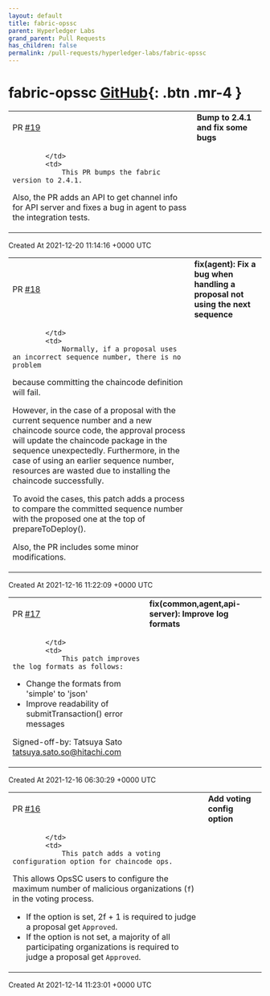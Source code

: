 ```yaml
---
layout: default
title: fabric-opssc
parent: Hyperledger Labs
grand_parent: Pull Requests
has_children: false
permalink: /pull-requests/hyperledger-labs/fabric-opssc
---
```


# fabric-opssc <span class="fs-3 right-align">[GitHub](https://github.com/hyperledger-labs/fabric-opssc){: .btn .mr-4 }</span>


<div>
    <table>
        <tr>
            <td>
                PR <a href="https://github.com/hyperledger-labs/fabric-opssc/pull/19" class=".btn">#19</a>
            </td>
            <td>
                <b>
                    Bump to 2.4.1 and fix some bugs
                </b>
            </td>
        </tr>
        <tr>
            <td>
                
            </td>
            <td>
                This PR bumps the fabric version to 2.4.1.
Also, the PR adds an API to get channel info for API server and fixes a bug in agent to pass the integration tests.
            </td>
        </tr>
    </table>
    <div class="right-align">
        Created At 2021-12-20 11:14:16 +0000 UTC
    </div>
</div>

<div>
    <table>
        <tr>
            <td>
                PR <a href="https://github.com/hyperledger-labs/fabric-opssc/pull/18" class=".btn">#18</a>
            </td>
            <td>
                <b>
                    fix(agent): Fix a bug when handling a proposal not using the next sequence
                </b>
            </td>
        </tr>
        <tr>
            <td>
                
            </td>
            <td>
                Normally, if a proposal uses an incorrect sequence number, there is no problem
because committing the chaincode definition will fail.

However, in the case of a proposal with the current sequence number and a new
chaincode source code, the approval process will update the chaincode package
in the sequence unexpectedly. Furthermore, in the case of using an earlier
sequence number, resources are wasted due to installing the chaincode successfully.

To avoid the cases, this patch adds a process to compare the committed sequence
number with the proposed one at the top of prepareToDeploy().

Also, the PR includes some minor modifications.
            </td>
        </tr>
    </table>
    <div class="right-align">
        Created At 2021-12-16 11:22:09 +0000 UTC
    </div>
</div>

<div>
    <table>
        <tr>
            <td>
                PR <a href="https://github.com/hyperledger-labs/fabric-opssc/pull/17" class=".btn">#17</a>
            </td>
            <td>
                <b>
                    fix(common,agent,api-server): Improve log formats
                </b>
            </td>
        </tr>
        <tr>
            <td>
                
            </td>
            <td>
                This patch improves the log formats as follows:
- Change the formats from 'simple' to 'json'
- Improve readability of submitTransaction() error messages

Signed-off-by: Tatsuya Sato <tatsuya.sato.so@hitachi.com>
            </td>
        </tr>
    </table>
    <div class="right-align">
        Created At 2021-12-16 06:30:29 +0000 UTC
    </div>
</div>

<div>
    <table>
        <tr>
            <td>
                PR <a href="https://github.com/hyperledger-labs/fabric-opssc/pull/16" class=".btn">#16</a>
            </td>
            <td>
                <b>
                    Add voting config option
                </b>
            </td>
        </tr>
        <tr>
            <td>
                
            </td>
            <td>
                This patch adds a voting configuration option for chaincode_ops.
This allows OpsSC users to configure the maximum number of malicious organizations (`f`) in the voting process.

- If the option is set, 2f + 1 is required to judge a proposal get `Approved`.
- If the option is not set, a majority of all participating organizations is required to judge a proposal get `Approved`.
            </td>
        </tr>
    </table>
    <div class="right-align">
        Created At 2021-12-14 11:23:01 +0000 UTC
    </div>
</div>

